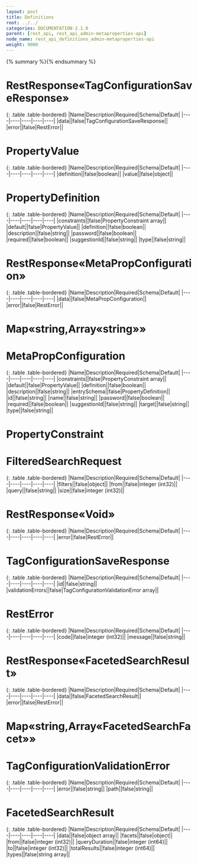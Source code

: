 ```yaml
---
layout: post
title: Definitions
root: ../../
categories: DOCUMENTATION-2.1.0
parent: [rest_api, rest_api_admin-metaproperties-api]
node_name: rest_api_definitions_admin-metaproperties-api
weight: 9000
---
```


{% summary %}{% endsummary %}

# RestResponse«TagConfigurationSaveResponse»


{: .table .table-bordered}
|Name|Description|Required|Schema|Default|
|----|----|----|----|----|
|data||false|TagConfigurationSaveResponse||
|error||false|RestError||


# PropertyValue


{: .table .table-bordered}
|Name|Description|Required|Schema|Default|
|----|----|----|----|----|
|definition||false|boolean||
|value||false|object||


# PropertyDefinition


{: .table .table-bordered}
|Name|Description|Required|Schema|Default|
|----|----|----|----|----|
|constraints||false|PropertyConstraint array||
|default||false|PropertyValue||
|definition||false|boolean||
|description||false|string||
|password||false|boolean||
|required||false|boolean||
|suggestionId||false|string||
|type||false|string||


# RestResponse«MetaPropConfiguration»


{: .table .table-bordered}
|Name|Description|Required|Schema|Default|
|----|----|----|----|----|
|data||false|MetaPropConfiguration||
|error||false|RestError||


# Map«string,Array«string»»

# MetaPropConfiguration


{: .table .table-bordered}
|Name|Description|Required|Schema|Default|
|----|----|----|----|----|
|constraints||false|PropertyConstraint array||
|default||false|PropertyValue||
|definition||false|boolean||
|description||false|string||
|entrySchema||false|PropertyDefinition||
|id||false|string||
|name||false|string||
|password||false|boolean||
|required||false|boolean||
|suggestionId||false|string||
|target||false|string||
|type||false|string||


# PropertyConstraint

# FilteredSearchRequest


{: .table .table-bordered}
|Name|Description|Required|Schema|Default|
|----|----|----|----|----|
|filters||false|object||
|from||false|integer (int32)||
|query||false|string||
|size||false|integer (int32)||


# RestResponse«Void»


{: .table .table-bordered}
|Name|Description|Required|Schema|Default|
|----|----|----|----|----|
|error||false|RestError||


# TagConfigurationSaveResponse


{: .table .table-bordered}
|Name|Description|Required|Schema|Default|
|----|----|----|----|----|
|id||false|string||
|validationErrors||false|TagConfigurationValidationError array||


# RestError


{: .table .table-bordered}
|Name|Description|Required|Schema|Default|
|----|----|----|----|----|
|code||false|integer (int32)||
|message||false|string||


# RestResponse«FacetedSearchResult»


{: .table .table-bordered}
|Name|Description|Required|Schema|Default|
|----|----|----|----|----|
|data||false|FacetedSearchResult||
|error||false|RestError||


# Map«string,Array«FacetedSearchFacet»»

# TagConfigurationValidationError


{: .table .table-bordered}
|Name|Description|Required|Schema|Default|
|----|----|----|----|----|
|error||false|string||
|path||false|string||


# FacetedSearchResult


{: .table .table-bordered}
|Name|Description|Required|Schema|Default|
|----|----|----|----|----|
|data||false|object array||
|facets||false|object||
|from||false|integer (int32)||
|queryDuration||false|integer (int64)||
|to||false|integer (int32)||
|totalResults||false|integer (int64)||
|types||false|string array||


